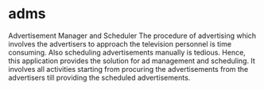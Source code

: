# adms
Advertisement Manager and Scheduler
The procedure of advertising which involves the advertisers to approach the television personnel is time consuming. Also scheduling advertisements manually is tedious. Hence, this application provides the solution for ad management and scheduling. It involves all activities starting from procuring the advertisements from the advertisers till providing the scheduled advertisements.
